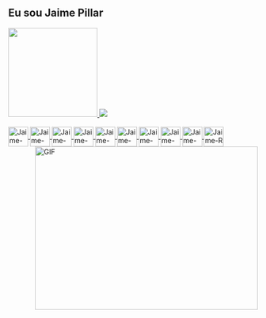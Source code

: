 ## Eu sou Jaime Pillar 
<a href="https://github.com/jaimepillar"> 
  <img height="180em" src="https://github-readme-stats.vercel.app/api?username=jaimepillar&show_icons=true&theme=merko&include_all_commits=true&count_private=true"/>
  <img left right="180em"  src="https://github-readme-stats.vercel.app/api/top-langs/?username=jaimepillar&layout=compact&langs_count=7&theme=merko"/>
  <br><br>  
  
  <div>

  <img align="center" alt="Jaime-PowerBI" height="40" width="40" src="https://img.icons8.com/color/2x/power-bi.png">
  <img align="center" alt="Jaime-Docker" height="40" width="40" src="https://cdn.jsdelivr.net/gh/devicons/devicon/icons/docker/docker-original-wordmark.svg">
  <img align="center" alt="Jaime-MONGODB" height="40" width="40" src="https://cdn.jsdelivr.net/gh/devicons/devicon/icons/mongodb/mongodb-original-wordmark.svg">
  <img align="center" alt="Jaime-Jupyter" height="40" width="40" src="https://cdn.jsdelivr.net/gh/devicons/devicon/icons/jupyter/jupyter-original-wordmark.svg">
  <img align="center" alt="Jaime-Matlab" height="40" width="40" src="https://cdn.jsdelivr.net/gh/devicons/devicon/icons/matlab/matlab-original.svg">
  <img align="center" alt="Jaime-Postgresql" height="40" width="40" src="https://cdn.jsdelivr.net/gh/devicons/devicon/icons/postgresql/postgresql-original-wordmark.svg">
  <img align="center" alt="Jaime-Hadoop" height="40" width="40" src="https://cdn.iconscout.com/icon/free/png-64/hadoop-226007.png">
  <img align="center" alt="Jaime-Python" height="40" width="40" src="https://cdn.jsdelivr.net/gh/devicons/devicon/icons/python/python-original-wordmark.svg">
    <img align="center" alt="Jaime-Linux" height="40" width="40" src="https://cdn.icon-icons.com/icons2/2415/PNG/128/linux_original_logo_icon_146433.png">
  <img align="center" alt="Jaime-R" height="40" width="40" src="https://cdn.jsdelivr.net/gh/devicons/devicon/icons/r/r-original.svg">
    
<img align="right" alt="GIF" src="https://github.com/abhisheknaiidu/abhisheknaiidu/blob/master/code.gif?raw=true" width="450" height="330" />
